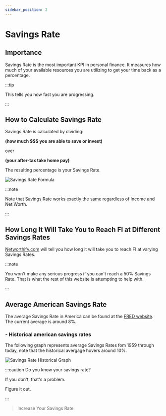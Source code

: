 ```yaml
---
sidebar_position: 2
---
```


# Savings Rate

## Importance

Savings Rate is the most important KPI in personal finance. It measures how much of your available resources you are utilizing to get your time back as a percentage.  

:::tip

This tells you how fast you are progressing.

:::

## How to Calculate Savings Rate

Savings Rate is calculated by dividing: 

**(how much $$$ you are able to save or invest)** 

over 

**(your after-tax take home pay)** 

The resulting percentage is your Savings Rate.

![Savings Rate Formula](/img/sr-calculation.svg)

:::note

Note that Savings Rate works exactly the same regardless of Income and Net Worth.

:::

## How Long It Will Take You to Reach FI at Different Savings Rates

[Networthify.com](https://networthify.com/calculator/earlyretirement?income=50000&initialBalance=0&expenses=20000&annualPct=5&withdrawalRate=4) will tell you how long it will take you to reach FI at varying Savings Rates. 

:::note

You won't make any serious progress if you can't reach a 50% Savings Rate. That is what the rest of this website is attempting to help with.

:::

## Average American Savings Rate

The average Savings Rate in America can be found at the [FRED website](https://fred.stlouisfed.org/series/PSAVERT). The current average is around 8%.

### - Historical american savings rates

The following graph represents average Savings Rates fom 1959 through today, note that the historical avergage hovers around 10%.

![Savings Rate Historical Graph](/img/sr-historical-avg.svg)

:::caution Do you know your savings rate?

If you don't, that's a problem.

Figure it out.

:::

>Increase Your Savings Rate